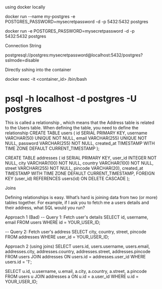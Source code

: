 using docker locally

docker run --name my-postgres -e POSTGRES_PASSWORD=mysecretpassword -d -p 5432:5432 postgres


docker run -e POSTGRES_PASSWORD=mysecretpassword -d -p 5432:5432 postgres


Connection String


postgresql://postgres:mysecretpassword@localhost:5432/postgres?sslmode=disable


Directly sshing into the container

docker exec -it <container_id> /bin/bash



# psql -h localhost -d postgres -U postgres




This is called a relationship , which means that the Address table is related to the Users table.
When defining the table, you need to define the relationship 
CREATE TABLE users (
    id SERIAL PRIMARY KEY,
    username VARCHAR(50) UNIQUE NOT NULL,
    email VARCHAR(255) UNIQUE NOT NULL,
    password VARCHAR(255) NOT NULL,
    created_at TIMESTAMP WITH TIME ZONE DEFAULT CURRENT_TIMESTAMP
);

CREATE TABLE addresses (
    id SERIAL PRIMARY KEY,
    user_id INTEGER NOT NULL,
    city VARCHAR(100) NOT NULL,
    country VARCHAR(100) NOT NULL,
    street VARCHAR(255) NOT NULL,
    pincode VARCHAR(20),
    created_at TIMESTAMP WITH TIME ZONE DEFAULT CURRENT_TIMESTAMP,
    FOREIGN KEY (user_id) REFERENCES users(id) ON DELETE CASCADE
);





Joins


Defining relationships is easy.
What’s hard is joining  data from two (or more) tables together.
For example, if I ask you to fetch me a users details and  their address, what SQL would you run?


Approach 1 (Bad)
-- Query 1: Fetch user's details
SELECT id, username, email
FROM users
WHERE id = YOUR_USER_ID;

-- Query 2: Fetch user's address
SELECT city, country, street, pincode
FROM addresses
WHERE user_id = YOUR_USER_ID;



Approach 2 (using joins)
SELECT users.id, users.username, users.email, addresses.city, addresses.country, addresses.street, addresses.pincode
FROM users
JOIN addresses ON users.id = addresses.user_id
WHERE users.id = '1';

SELECT u.id, u.username, u.email, a.city, a.country, a.street, a.pincode
FROM users u
JOIN addresses a ON u.id = a.user_id
WHERE u.id = YOUR_USER_ID;

